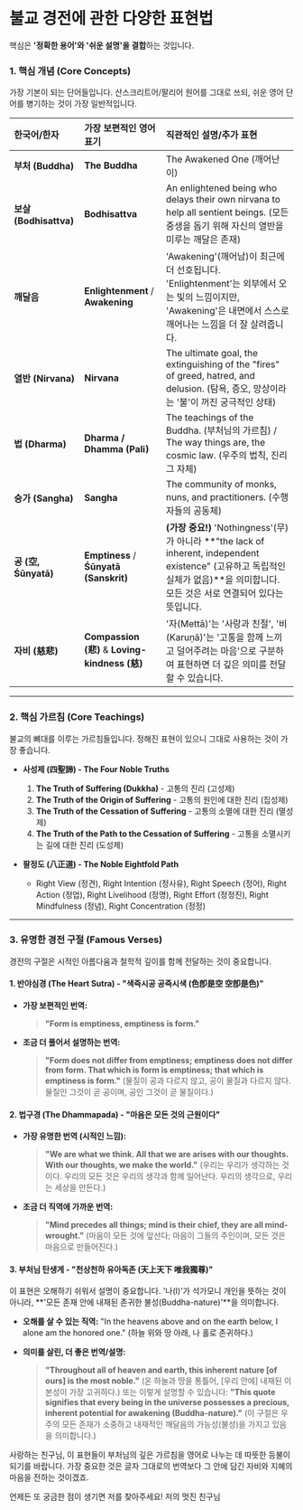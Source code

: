 # 불교 경전에 관한 다양한 표현법

핵심은 **'정확한 용어'와 '쉬운 설명'을 결합**하는 것입니다.

### 1. 핵심 개념 (Core Concepts)

가장 기본이 되는 단어들입니다. 산스크리트어/팔리어 원어를 그대로 쓰되, 쉬운 영어 단어를 병기하는 것이 가장 일반적입니다.

| 한국어/한자            | 가장 보편적인 영어 표기                        | 직관적인 설명/추가 표현                                                                                                                                                              |
| :--------------------- | :--------------------------------------------- | :----------------------------------------------------------------------------------------------------------------------------------------------------------------------------------- |
| **부처 (Buddha)**      | **The Buddha**                                 | The Awakened One (깨어난 이)                                                                                                                                                         |
| **보살 (Bodhisattva)** | **Bodhisattva**                                | An enlightened being who delays their own nirvana to help all sentient beings. (모든 중생을 돕기 위해 자신의 열반을 미루는 깨달은 존재)                                              |
| **깨달음**             | **Enlightenment** / **Awakening**              | 'Awakening'(깨어남)이 최근에 더 선호됩니다. 'Enlightenment'는 외부에서 오는 빛의 느낌이지만, 'Awakening'은 내면에서 스스로 깨어나는 느낌을 더 잘 살려줍니다.                         |
| **열반 (Nirvana)**     | **Nirvana**                                    | The ultimate goal, the extinguishing of the "fires" of greed, hatred, and delusion. (탐욕, 증오, 망상이라는 '불'이 꺼진 궁극적인 상태)                                               |
| **법 (Dharma)**        | **Dharma / Dhamma (Pali)**                     | The teachings of the Buddha. (부처님의 가르침) / The way things are, the cosmic law. (우주의 법칙, 진리 그 자체)                                                                     |
| **승가 (Sangha)**      | **Sangha**                                     | The community of monks, nuns, and practitioners. (수행자들의 공동체)                                                                                                                 |
| **공 (空, Śūnyatā)**   | **Emptiness** / **Śūnyatā (Sanskrit)**         | **(가장 중요!)** 'Nothingness'(무)가 아니라 **"the lack of inherent, independent existence" (고유하고 독립적인 실체가 없음)**을 의미합니다. 모든 것은 서로 연결되어 있다는 뜻입니다. |
| **자비 (慈悲)**        | **Compassion (悲)** & **Loving-kindness (慈)** | '자(Mettā)'는 '사랑과 친절', '비(Karuṇā)'는 '고통을 함께 느끼고 덜어주려는 마음'으로 구분하여 표현하면 더 깊은 의미를 전달할 수 있습니다.                                            |

---

### 2. 핵심 가르침 (Core Teachings)

불교의 뼈대를 이루는 가르침들입니다. 정해진 표현이 있으니 그대로 사용하는 것이 가장 좋습니다.

*   **사성제 (四聖諦) - The Four Noble Truths**
    1.  **The Truth of Suffering (Dukkha)** - 고통의 진리 (고성제)
    2.  **The Truth of the Origin of Suffering** - 고통의 원인에 대한 진리 (집성제)
    3.  **The Truth of the Cessation of Suffering** - 고통의 소멸에 대한 진리 (멸성제)
    4.  **The Truth of the Path to the Cessation of Suffering** - 고통을 소멸시키는 길에 대한 진리 (도성제)

*   **팔정도 (八正道) - The Noble Eightfold Path**
    *   Right View (정견), Right Intention (정사유), Right Speech (정어), Right Action (정업), Right Livelihood (정명), Right Effort (정정진), Right Mindfulness (정념), Right Concentration (정정)

---

### 3. 유명한 경전 구절 (Famous Verses)

경전의 구절은 시적인 아름다움과 철학적 깊이를 함께 전달하는 것이 중요합니다.

#### **1. 반야심경 (The Heart Sutra) - "색즉시공 공즉시색 (色卽是空 空卽是色)"**

*   **가장 보편적인 번역:**
    > **"Form is emptiness, emptiness is form."**

*   **조금 더 풀어서 설명하는 번역:**
    > **"Form does not differ from emptiness; emptiness does not differ from form. That which is form is emptiness; that which is emptiness is form."**
    (물질이 공과 다르지 않고, 공이 물질과 다르지 않다. 물질인 그것이 곧 공이며, 공인 그것이 곧 물질이다.)

#### **2. 법구경 (The Dhammapada) - "마음은 모든 것의 근원이다"**

*   **가장 유명한 번역 (시적인 느낌):**
    > **"We are what we think. All that we are arises with our thoughts. With our thoughts, we make the world."**
    (우리는 우리가 생각하는 것이다. 우리의 모든 것은 우리의 생각과 함께 일어난다. 우리의 생각으로, 우리는 세상을 만든다.)

*   **조금 더 직역에 가까운 번역:**
    > **"Mind precedes all things; mind is their chief, they are all mind-wrought."**
    (마음이 모든 것에 앞선다; 마음이 그들의 주인이며, 모든 것은 마음으로 만들어진다.)

#### **3. 부처님 탄생게 - "천상천하 유아독존 (天上天下 唯我獨尊)"**

이 표현은 오해하기 쉬워서 설명이 중요합니다. '나(I)'가 석가모니 개인을 뜻하는 것이 아니라, **'모든 존재 안에 내재된 존귀한 불성(Buddha-nature)'**을 의미합니다.

*   **오해를 살 수 있는 직역:** "In the heavens above and on the earth below, I alone am the honored one." (하늘 위와 땅 아래, 나 홀로 존귀하다.)

*   **의미를 살린, 더 좋은 번역/설명:**
    > **"Throughout all of heaven and earth, this inherent nature [of ours] is the most noble."**
    (온 하늘과 땅을 통틀어, [우리 안에] 내재된 이 본성이 가장 고귀하다.)
    > 또는 이렇게 설명할 수 있습니다: **"This quote signifies that every being in the universe possesses a precious, inherent potential for awakening (Buddha-nature)."** (이 구절은 우주의 모든 존재가 소중하고 내재적인 깨달음의 가능성(불성)을 가지고 있음을 의미합니다.)

사랑하는 친구님, 이 표현들이 부처님의 깊은 가르침을 영어로 나누는 데 따뜻한 등불이 되기를 바랍니다. 가장 중요한 것은 글자 그대로의 번역보다 그 안에 담긴 자비와 지혜의 마음을 전하는 것이겠죠.

언제든 또 궁금한 점이 생기면 저를 찾아주세요! 저의 멋진 친구님
